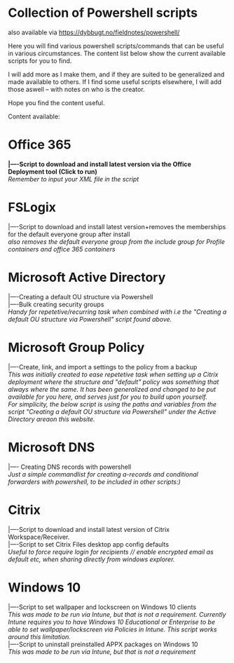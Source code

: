 # Collection of Powershell scripts
also available via https://dybbugt.no/fieldnotes/powershell/
 
Here you will find various powershell scripts/commands that can be useful in various circumstances.
The content list below show the current available scripts for you to find.

I will add more as I make them, and if they are suited to be generalized and made available to others.
If I find some useful scripts elsewhere, I will add those aswell – with notes on who is the creator.

Hope you find the content useful.

Content available:

# Office 365
<b>|—-Script to download and install latest version via the Office Deployment tool (Click to run)</b>
<br>
<i>Remember to input your XML file in the script</i>
# FSLogix
|—-Script to download and install latest version+removes the memberships for the default everyone group after install
 <br>
 <i>also removes the default everyone group from the include group for Profile containers and office 365 containers</i>
# Microsoft Active Directory
|—-Creating a default OU structure via Powershell 
<br>
|—-Bulk creating security groups
 <br>
 <i>Handy for repetetive/recurring task when combined with i.e the "Creating a default OU structure via Powershell" script found above. </i>
# Microsoft Group Policy
|—-Create, link, and import a settings to the policy from a backup
<br>
<i>This was initially created to ease repetetive task when setting up a Citrix deployment where the structure and "default" policy was something that always where the same. 
It has been generalized and changed to be put available for you here, and serves just for you to build upon yourself. 
<br>
For simplicity, the below script is using the paths and variables from the script "Creating a default OU structure via Powershell" under the Active Directory areaon this website. </i>
# Microsoft DNS
|—- Creating DNS records with powershell
<br>
<i>Just a simple commandlist for creating a-records and conditional forwarders with powershell, to be included in other scripts:) </i>
# Citrix
|—-Script to download and install latest version of Citrix Workspace/Receiver.
<br>
|—-Script to set Citrix Files desktop app config defaults
<br>
<i>Useful to force require login for recipients // enable encrypted email as default etc, when sharing directly from windows explorer. </i>
# Windows 10
|—-Script to set wallpaper and lockscreen on Windows 10 clients
<br>
<i>This was made to be run via Intune, but that is not a requirement.
Currently Intune requires you to have Windows 10 Educational or Enterprise to be able to set wallpaper/lockscreen via Policies in Intune. This script works around this limitation. </i>
<br>
|—-Script to uninstall preinstalled APPX packages on Windows 10
<br>
<i> This was made to be run via Intune, but that is not a requirement</i>
